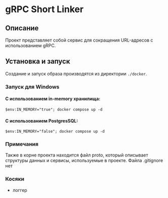 # gRPC Short Linker     
  
  
## Описание     
  
  
Проект представляет собой сервис для сокращения URL-адресов с использованием gRPC.     
  
  
## Установка и запуск     
  
  
Создание и запуск образа производятся из директории `./docker`.     
  
  
### Запуск для Windows     
#### С использованием in-memory хранилища:     
```powershel
$env:IN_MEMORY="true"; docker compose up -d
```
#### С использованием PostgresSQL:
```powershel
$env:IN_MEMORY="false"; docker compose up -d
```

### Примечания
Также в корне проекта находится файл proto, который описывает структуры данных и сервисы, используемые в проекте.
Файла .gitignore нет

### Косяки
- логгер
